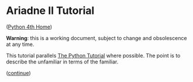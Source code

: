 # Ariadne II Tutorial

([Python 4th Home](../../../README.md))

**Warning**: this is a working document, subject to change and obsolescence at any time.

This tutorial parallels [The Python Tutorial](https://docs.python.org/3/tutorial/index.html) where possible.
The point is to describe the unfamiliar in terms of the familiar.

([continue](https://github.com/dmparrishphd/Python4th/blob/master/2b/Tutorial/body1.md))
